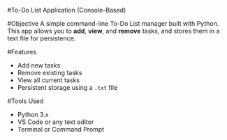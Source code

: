 #To-Do List Application (Console-Based)

#Objective
A simple command-line To-Do List manager built with Python. This app allows you to **add**, **view**, and **remove** tasks, and stores them in a text file for persistence.


#Features
- Add new tasks
- Remove existing tasks
- View all current tasks
- Persistent storage using a `.txt` file

#Tools Used
- Python 3.x
- VS Code or any text editor
- Terminal or Command Prompt



